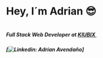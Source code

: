 <h1> Hey, I´m Adrian 😎<h1>

<h5> Full Stack Web Developer at <a href="https://international.kiubix.com/"> KIUBIX <img width="30" href="/assets/KIUBIX.png"/> </a> <h5>
  
[![Linkedin: Adrian Avendaño](https://www.linkedin.com/in/adrian-avenda%C3%B1o/)]

<!--
**Adrian12317/Adrian12317** is a ✨ _special_ ✨ repository because its `README.md` (this file) appears on your GitHub profile.

Here are some ideas to get you started:

- 🔭 I’m currently working on ...
- 🌱 I’m currently learning ...
- 👯 I’m looking to collaborate on ...
- 🤔 I’m looking for help with ...
- 💬 Ask me about ...
- 📫 How to reach me: ...
- 😄 Pronouns: ...
- ⚡ Fun fact: ...
-->

